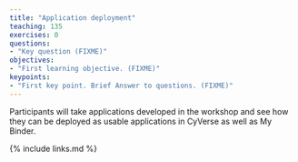 ```yaml
---
title: "Application deployment"
teaching: 135
exercises: 0
questions:
- "Key question (FIXME)"
objectives:
- "First learning objective. (FIXME)"
keypoints:
- "First key point. Brief Answer to questions. (FIXME)"
---
```


Participants will take applications developed in the workshop and see how they can be deployed as usable applications in CyVerse as well as My Binder.


{% include links.md %}
